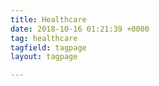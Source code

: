 ```yaml
---
title: Healthcare
date: 2018-10-16 01:21:39 +0000
tag: healthcare
tagfield: tagpage
layout: tagpage

---
```

